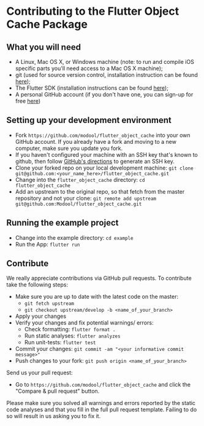 Contributing to the Flutter Object Cache Package
=============================================

What you will need
------------------

 * A Linux, Mac OS X, or Windows machine (note: to run and compile iOS specific parts you'll need access to a Mac OS X machine);
 * git (used for source version control, installation instruction can be found [here](https://git-scm.com/));
 * The Flutter SDK (installation instructions can be found [here](https://flutter.io/get-started/install/));
 * A personal GitHub account (if you don't have one, you can sign-up for free [here](https://github.com/))

Setting up your development environment
---------------------------------------

 * Fork `https://github.com/modool/flutter_object_cache` into your own GitHub account. If you already have a fork and moving to a new computer, make sure you update you fork.
 * If you haven't configured your machine with an SSH key that's known to github, then
   follow [GitHub's directions](https://help.github.com/articles/generating-ssh-keys/)
   to generate an SSH key.
 * Clone your forked repo on your local development machine: `git clone git@github.com:<your_name_here>/flutter_object_cache.git`
 * Change into the `flutter_object_cache` directory: `cd flutter_object_cache`
 * Add an upstream to the original repo, so that fetch from the master repository and not your clone: `git remote add upstream git@github.com:Modool/flutter_object_cache.git`

Running the example project
---------------------------

 * Change into the example directory: `cd example`
 * Run the App: `flutter run`

Contribute
----------

We really appreciate contributions via GitHub pull requests. To contribute take the following steps:

 * Make sure you are up to date with the latest code on the master: 
   * `git fetch upstream`
   * `git checkout upstream/develop -b <name_of_your_branch>`
 * Apply your changes
 * Verify your changes and fix potential warnings/ errors:
   * Check formatting: `flutter format .`
   * Run static analyses: `flutter analyzes`
   * Run unit-tests: `flutter test`
 * Commit your changes: `git commit -am "<your informative commit message>"`
 * Push changes to your fork: `git push origin <name_of_your_branch>`

Send us your pull request:

 * Go to `https://github.com/modool/flutter_object_cache` and click the "Compare & pull request" button.

 Please make sure you solved all warnings and errors reported by the static code analyses and that you fill in the full pull request template. Failing to do so will result in us asking you to fix it.
